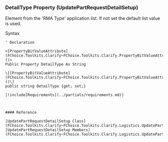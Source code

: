 ﻿### DetailType Property (UpdatePartRequestDetailSetup)

Element from the 'RMA Type' application list. If not set the default list value is used.

Syntax

```vbnet
' Declaration

<[PropertyBitValueAttribute](FChoice.Toolkits.Clarify~FChoice.Toolkits.Clarify.PropertyBitValueAttribute.md)()>
Public Property DetailType As String

\[[PropertyBitValueAttribute](FChoice.Toolkits.Clarify~FChoice.Toolkits.Clarify.PropertyBitValueAttribute.md)()\]
public string DetailType {get; set;}

[!include[Requirements](../partials/requirements.md)]



#### Reference

[UpdatePartRequestDetailSetup Class](FChoice.Toolkits.Clarify~FChoice.Toolkits.Clarify.Logistics.UpdatePartRequestDetailSetup.md)  
[UpdatePartRequestDetailSetup Members](FChoice.Toolkits.Clarify~FChoice.Toolkits.Clarify.Logistics.UpdatePartRequestDetailSetup_members.md)